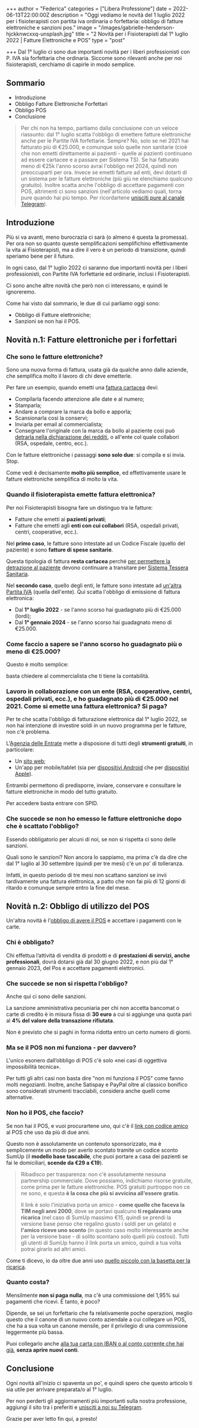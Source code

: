 +++
author = "Federica"
categories = ["Libera Professione"]
date = 2022-06-13T22:00:00Z
description = "Oggi vediamo le novità del 1 luglio 2022 per i fisioterapisti con partita iva ordinaria o forfettaria: obbligo di fatture elettroniche e sanzioni pos."
image = "/images/gabrielle-henderson-hjckknwcxxq-unsplash.jpg"
title = "2 Novità per i Fisioterapisti dal 1° luglio 2022 | Fatture Elettroniche e POS"
type = "post"

+++
Dal 1° luglio ci sono due importanti novità per i liberi professionisti con P. IVA sia forfettaria che ordinaria. Siccome sono rilevanti anche per noi fisioterapisti, cerchiamo di capirle in modo semplice.

## Sommario

* Introduzione
* Obbligo Fatture Elettroniche Forfettari
* Obbligo POS
* Conclusione

> Per chi non ha tempo, partiamo dalla conclusione con un veloce riassunto: dal 1° luglio scatta l'obbligo di emettere fatture elettroniche anche per le Partite IVA forfettarie. Sempre? No, solo se nel 2021 hai fatturato più di €25.000, e comunque solo quelle non sanitarie (cioè che non emetti direttamente ai pazienti - quelle ai pazienti continuano ad essere cartacee e a passare per Sistema TS). Se hai fatturato meno di €25k l'anno scorso avrai l'obbligo nel 2024, quindi non preoccuparti per ora. Invece se emetti fatture ad enti, devi dotarti di un sistema per le fatture elettroniche (più giù ne elenchiamo qualcuno gratuito). Inoltre scatta anche l'obbligo di accettare pagamenti con POS, altrimenti ci sono sanzioni (nell'articolo vediamo quali, torna pure quando hai più tempo. Per ricordartene [unisciti pure al canale Telegram](https://t.me/fisioterapisti_official "Fisioterapisti | Telegram")).

## Introduzione

Più si va avanti, meno burocrazia ci sarà (o almeno è questa la promessa). Per ora non so quanto queste semplificazioni semplifichino effettivamente la vita ai Fisioterapisti, ma a dire il vero è un periodo di transizione, quindi speriamo bene per il futuro.

In ogni caso, dal 1° luglio 2022 ci saranno due importanti novità per i liberi professionisti, con Partite IVA forfettarie ed ordinarie, inclusi i Fisioterapisti.

Ci sono anche altre novità che però non ci interessano, e quindi le ignoreremo.

Come hai visto dal sommario, le due di cui parliamo oggi sono:

* Obbligo di Fatture elettroniche;
* Sanzioni se non hai il POS.

## Novità n.1: Fatture elettroniche per i forfettari

### Che sono le fatture elettroniche?

Sono una nuova forma di fattura, usata già da qualche anno dalle aziende, che semplifica molto il lavoro di chi deve emetterle.

Per fare un esempio, quando emetti una [fattura cartacea](https://fisioterapisti.org/che-sono-e-come-fare-le-fatture.guida-per-fisioterapisti/ "Guida Fatture") devi:

* Compilarla facendo attenzione alle date e al numero;
* Stamparla;
* Andare a comprare la marca da bollo e apporla;
* Scansionarla così la conservi;
* Inviarla per email al commercialista;
* Consegnare l'originale con la marca da bollo al paziente così può [detrarla nella dichiarazione dei redditi](https://fisioterapisti.org/serve-la-prescrizione-per-detrarre-la-spesa-del-fisioterapista/ "Serve la prescrizione per detrarre la spesa del fisioterapista?"), o all'ente col quale collabori (RSA, ospedale, centro, ecc.).

Con le fatture elettroniche i passaggi **sono solo due**: si compila e si invia. Stop.

Come vedi è decisamente **molto più semplice**, ed effettivamente usare le fatture elettroniche semplifica di molto la vita.

### Quando il fisioterapista emette fattura elettronica?

Per noi Fisioterapisti bisogna fare un distinguo tra le fatture:

* Fatture che emetti ai **pazienti privati**;
* Fatture che emetti agli **enti con cui collabori** (RSA, ospedali privati, centri, cooperative, ecc.).

Nel **primo caso**, le fatture sono intestate ad un Codice Fiscale (quello del paziente) e sono **fatture di spese sanitarie**.

Questa tipologia di fattura **resta cartacea** perché [per permettere la detrazione al paziente](https://fisioterapisti.org/serve-la-prescrizione-per-detrarre-la-spesa-del-fisioterapista/ "Serve la prescrizione per detrarre la spesa del fisioterapista?") devono continuare a transitare per [Sistema Tessera Sanitaria](https://fisioterapisti.org/guida-al-sistema-tessera-sanitaria-per-i-fisioterapisti-nel-2022/ "Sistema Tessera Sanitaria - Guida per Fisioterapisti").

Nel **secondo caso**, quello degli enti, le fatture sono intestate ad [un'altra Partita IVA](https://fisioterapisti.org/concetti-base-di-partita-iva-per-fisioterapisti/ "Concetti Base di Partita IVA per Fisioterapisti") (quella dell'ente). Qui scatta l'obbligo di emissione di fattura elettronica:

* Dal **1° luglio 2022** - se l'anno scorso hai guadagnato più di €25.000 (lordi);
* Dal **1° gennaio 2024** - se l'anno scorso hai guadagnato meno di €25.000.

### Come faccio a sapere se l'anno scorso ho guadagnato più o meno di €25.000?

Questo è molto semplice:

basta chiedere al commercialista che ti tiene la contabilità.

### Lavoro in collaborazione con un ente (RSA, cooperative, centri, ospedali privati, ecc.), e ho guadagnato più di €25.000 nel 2021. Come si emette una fattura elettronica? Si paga?

Per te che scatta l'obbligo di fatturazione elettronica dal 1° luglio 2022, se non hai intenzione di investire soldi in un nuovo programma per le fatture, non c'è problema.

L'[Agenzia delle Entrate](https://www.agenziaentrate.gov.it/portale/web/guest/aree-tematiche/fatturazione-elettronica/fatturazione-elettronica-site-area/servizi-consultazione-e-conservaz-fatture-elettroniche "Servizi Grauiti Fatture Elettroniche") mette a disposione di tutti degli **strumenti gratuiti**, in particolare:

* Un [sito web](https://ivaservizi.agenziaentrate.gov.it/portale/ "Fatture e Corrispettivi");
* Un'app per mobile/tablet (sia per [dispositivi Android](https://play.google.com/store/apps/details?id=it.gov.agenziaentrate.fatturae&hl=it&gl=US "FAtturae - Google Play Store") che per [dispositivi Apple](https://apps.apple.com/it/app/fatturae/id1263953799 "FatturAE | App Store")).

Entrambi permettono di predisporre, inviare, conservare e consultare le fatture elettroniche in modo del tutto gratuito.

Per accedere basta entrare con SPID.

### Che succede se non ho emesso le fatture elettroniche dopo che è scattato l'obbligo?

Essendo obbligatorio per alcuni di noi, se non si rispetta ci sono delle sanzioni.

Quali sono le sanzioni? Non ancora lo sappiamo, ma prima c'è da dire che dal 1° luglio al 30 settembre (quindi per tre mesi) c'è un po' di tolleranza.

Infatti, in questo periodo di tre mesi non scattano sanzioni se invii tardivamente una fattura elettronica, a patto che non fai più di 12 giorni di ritardo e comunque sempre entro la fine del mese.

## Novità n.2: Obbligo di utilizzo del POS

Un'altra novità è l'[obbligo di avere il POS]() e accettare i pagamenti con le carte.

### Chi è obbligato?

Chi effettua l’attività di vendita di prodotti e di **prestazioni di servizi, anche professionali**, dovrà dotarsi già dal 30 giugno 2022, e non più dal 1° gennaio 2023, del Pos e accettare pagamenti elettronici.

### Che succede se non si rispetta l'obbligo?

Anche qui ci sono delle sanzioni.

La sanzione amministrativa pecuniaria per chi non accetta bancomat o carte di credito è in misura fissa di **30 euro** a cui si aggiunge una quota pari al **4% del valore della transazione rifiutata**.

Non è previsto che si paghi in forma ridotta entro un certo numero di giorni.

### Ma se il POS non mi funziona - per davvero?

L'unico esonero dall’obbligo di POS c'è solo «nei casi di oggettiva impossibilità tecnica».

Per tutti gli altri casi non basta dire "non mi funziona il POS" come fanno molti negozianti. Inoltre, anche Satispay e PayPal oltre al classico bonifico sono considerati strumenti tracciabili, considera anche quelli come alternative.

### Non ho il POS, che faccio?

Se non hai il POS, e vuoi procurartene uno, qui c'è il [link con codice amico](http://r.sumup.com/referrals/rprsw "SumUP | POS Fisioterapista") al POS che uso da più di due anni.

Questo non è assolutamente un contenuto sponsorizzato, ma è semplicemente un modo per averlo scontato tramite un codice sconto SumUp (il **modello base tascabile**, che puoi portare a casa dei pazienti se fai le domiciliari, **scende da €29 a €19**).

> Ribadisco per trasparenza: non c'è assolutamente nessuna partnership commerciale. Dove possiamo, indichiamo risorse gratuite, come prima per le fatture elettroniche. POS gratuiti purtroppo non ce ne sono, e questa **è la cosa che più si avvicina all'essere gratis**.
>
> Il link è solo l'iniziativa porta un amico - **come quelle che faceva la TIM negli anni 2000**, dove se portavi qualcuno **ti regalavano una ricarica** (nel caso di SumUp massimo €15, quindi se prendi la versione base penso che regalino giusto i soldi per un gelato) e **l'amico riceve uno sconto** (in questo caso molto interessante anche per la versione base - di solito scontano solo quelli più costosi). Tutti gli utenti di SumUp hanno il link porta un amico, quindi a tua volta potrai girarlo ad altri amici.

Come ti dicevo, io da oltre due anni uso [quello piccolo con la basetta per la ricarica](https://store.sumup.com/it-IT/product-selection/card_reader.air_bundle?prc=CRPRt2AEUR-s-CRPRt2ABEUR-s-CRPRt23GBEUR-s-CRPRt2SOEUR&product-id=card_reader.air_bundle&website_source=landing_page&referrer=MD6GTRT7&fbuy_ref_code=rprsw&nextInternalLocale=it-IT "SumUp Air+Base di Ricarica").

### Quanto costa?

Mensilmente **non si paga nulla**, ma c'è una commissione del 1,95% sui pagamenti che ricevi. È tanto, è poco?

Dipende, se sei un forfettario che fa relativamente poche operazioni, meglio questo che il canone di un nuovo conto aziendale a cui collegare un POS, che ha a sua volta un canone mensile, per il privilegio di una commissione leggermente più bassa.

Puoi collegarlo anche [alla tua carta con IBAN o al conto corrente che hai già](https://fisioterapisti.org/va-bene-la-genius-card-con-la-partita-iva/ "Va bene la Genius Card con la Partita IVA?"), **senza aprire nuovi conti**.

## Conclusione

Ogni novità all'inizio ci spaventa un po', e quindi spero che questo articolo ti sia utile per arrivare preparata/o al 1° luglio.

Per non perderti gli aggiornamenti più importanti sulla nostra professione, aggiungi il sito tra i preferiti e [unisciti a noi su Telegram](https://t.me/fisioterapisti_official "Telegram Fisioterapisti Official").

Grazie per aver letto fin qui, a presto!